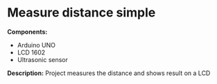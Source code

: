 # Measure distance simple

**Components:**
- Arduino UNO
- LCD 1602
- Ultrasonic sensor

**Description:**
Project measures the distance and shows result on a LCD
